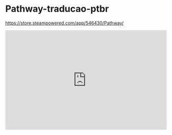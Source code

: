 # Pathway-traducao-ptbr

https://store.steampowered.com/app/546430/Pathway/

<div>
<div id="contenedor">
 <iframe src="https://store.steampowered.com/widget/546430/" frameborder="0" width="646" height="190"></iframe>
</div>

<style type="text/css">
#contenedor {
position: relative;
padding-bottom: 56.25%;
padding-top: 30px;
height: 0;
overflow: hidden;
display:block;
}
#contenedor iframe,
#contenedor object,
#contenedor embed {
position: absolute;
top: 0;
left: 0;
width: 100%;
height: 100%;
}
</style>

</div>
